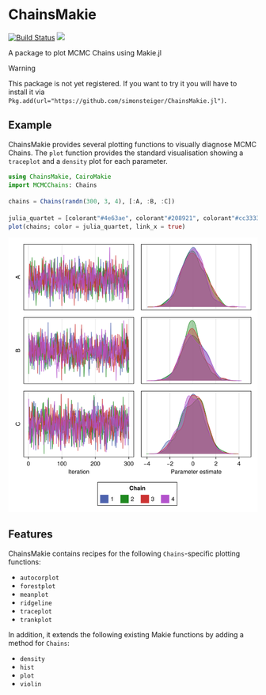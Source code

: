# ChainsMakie

[![Build Status](https://github.com/simonsteiger/ChainsMakie.jl/actions/workflows/CI.yml/badge.svg?branch=main)](https://github.com/simonsteiger/ChainsMakie.jl/actions/workflows/CI.yml?query=branch%3Amain)
[![](https://img.shields.io/badge/docs-dev-blue.svg)](https://simonsteiger.github.io/ChainsMakie.jl/dev/)

A package to plot MCMC Chains using Makie.jl

> [!WARNING]  
> This package is not yet registered. If you want to try it you will have to install it via `Pkg.add(url="https://github.com/simonsteiger/ChainsMakie.jl")`.

## Example

ChainsMakie provides several plotting functions to visually diagnose MCMC Chains.
The `plot` function provides the standard visualisation showing a `traceplot` and a `density` plot for each parameter.

```julia
using ChainsMakie, CairoMakie
import MCMCChains: Chains

chains = Chains(randn(300, 3, 4), [:A, :B, :C])

julia_quartet = [colorant"#4e63ae", colorant"#208921", colorant"#cc3333", colorant"#b352cc"]
plot(chains; color = julia_quartet, link_x = true)
```

![chains plot example](example.svg)

## Features

ChainsMakie contains recipes for the following `Chains`-specific plotting functions:

- `autocorplot`
- `forestplot`
- `meanplot`
- `ridgeline`
- `traceplot`
- `trankplot`

In addition, it extends the following existing Makie functions by adding a method for `Chains`:

- `density`
- `hist`
- `plot`
- `violin`

